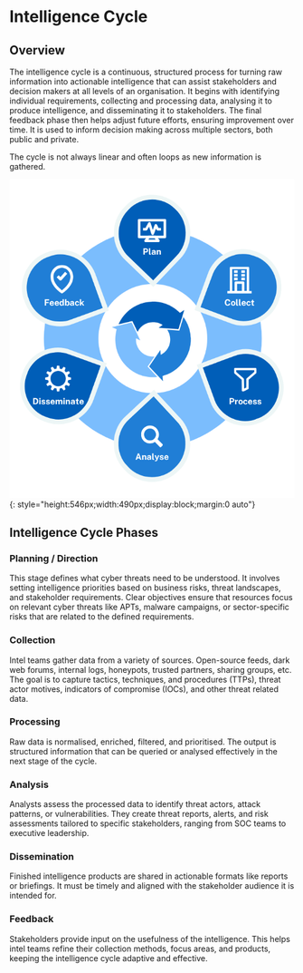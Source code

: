 # Intelligence Cycle

## Overview
The intelligence cycle is a continuous, structured process for turning raw information into actionable intelligence that can assist stakeholders and decision makers at all levels of an organisation. It begins with identifying individual requirements, collecting and processing data, analysing it to produce intelligence, and disseminating it to stakeholders. The final feedback phase then helps adjust future efforts, ensuring improvement over time. It is used to inform decision making across multiple sectors, both public and private. 

The cycle is not always linear and often loops as new information is gathered.

![Intelligence Cycle](../assets/intel-cycle.png){: style="height:546px;width:490px;display:block;margin:0 auto"}

## Intelligence Cycle Phases

### Planning / Direction
This stage defines what cyber threats need to be understood. It involves setting intelligence priorities based on business risks, threat landscapes, and stakeholder requirements. Clear objectives ensure that resources focus on relevant cyber threats like APTs, malware campaigns, or sector-specific risks that are related to the defined requirements. 

### Collection
Intel teams gather data from a variety of sources. Open-source feeds, dark web forums, internal logs, honeypots, trusted partners, sharing groups, etc. The goal is to capture tactics, techniques, and procedures (TTPs), threat actor motives, indicators of compromise (IOCs), and other threat related data.

### Processing
Raw data is normalised, enriched, filtered, and prioritised. The output is structured information that can be queried or analysed effectively in the next stage of the cycle. 

### Analysis
Analysts assess the processed data to identify threat actors, attack patterns, or vulnerabilities. They create threat reports, alerts, and risk assessments tailored to specific stakeholders, ranging from SOC teams to executive leadership.

### Dissemination
Finished intelligence products are shared in actionable formats like reports or briefings. It must be timely and aligned with the stakeholder audience it is intended for. 

### Feedback
Stakeholders provide input on the usefulness of the intelligence. This helps intel teams refine their collection methods, focus areas, and products, keeping the intelligence cycle adaptive and effective.


